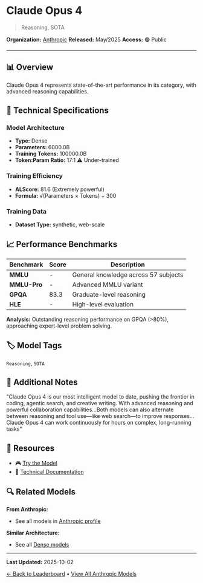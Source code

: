# Claude Opus 4

> Reasoning, SOTA

**Organization:** [Anthropic](../../labs/anthropic.md)
**Released:** May/2025
**Access:** 🟢 Public

---

## 📊 Overview

Claude Opus 4 represents state-of-the-art performance in its category, with advanced reasoning capabilities.

## 🔧 Technical Specifications

### Model Architecture
- **Type:** Dense
- **Parameters:** 6000.0B
- **Training Tokens:** 100000.0B
- **Token:Param Ratio:** 17:1 ⚠️ Under-trained

### Training Efficiency
- **ALScore:** 81.6 (Extremely powerful)
- **Formula:** √(Parameters × Tokens) ÷ 300

### Training Data
- **Dataset Type:** synthetic, web-scale

## 📈 Performance Benchmarks

| Benchmark | Score | Description |
|-----------|-------|-------------|
| **MMLU** | - | General knowledge across 57 subjects |
| **MMLU-Pro** | - | Advanced MMLU variant |
| **GPQA** | 83.3 | Graduate-level reasoning |
| **HLE** | - | High-level evaluation |

**Analysis:** Outstanding reasoning performance on GPQA (>80%), approaching expert-level problem solving.

## 🏷️ Model Tags

`Reasoning`, `SOTA`

## 📝 Additional Notes

"Claude Opus 4 is our most intelligent model to date, pushing the frontier in coding, agentic search, and creative writing. With advanced reasoning and powerful collaboration capabilities…Both models can also alternate between reasoning and tool use—like web search—to improve responses…Claude Opus 4 can work continuously for hours on complex, long-running tasks"

## 🔗 Resources

- 🎮 [Try the Model](https://claude.ai/)
- 📄 [Technical Documentation](https://www-cdn.anthropic.com/6be99a52cb68eb70eb9572b4cafad13df32ed995.pdf)

## 🔍 Related Models

**From Anthropic:**
- See all models in [Anthropic profile](../../labs/anthropic.md)

**Similar Architecture:**
- See all [Dense models](../../architectures/dense.md)

---

**Last Updated:** 2025-10-02

[← Back to Leaderboard](../../README.md) • [View All Anthropic Models](../../labs/anthropic.md)
